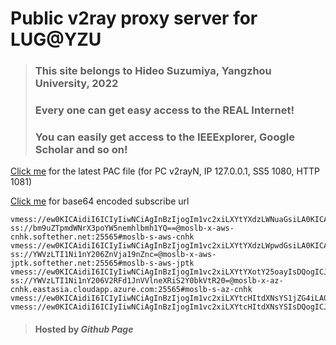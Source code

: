 # Public v2ray proxy server for LUG@YZU

> ### This site belongs to Hideo Suzumiya, Yangzhou University, 2022
>
> ### Every one can get easy access to the **REAL** Internet!
>
> ### You can easily get access to the IEEExplorer, Google Scholar and so on!

[Click me](./pac.html) for the latest PAC file (for PC v2rayN, IP 127.0.0.1, SS5 1080, HTTP 1081)

[Click me](./subscribe.html) for base64 encoded subscribe url

```
vmess://ew0KICAidiI6ICIyIiwNCiAgInBzIjogIm1vc2xiLXYtYXdzLWNuaGsiLA0KICAiYWRkIjogIm1vc2xiLXgtYXdzLWNuaGsuc29mdGV0aGVyLm5ldCIsDQogICJwb3J0IjogIjg4ODAiLA0KICAiaWQiOiAiNzc5MDkyZmUtOGJkMy00MTJlLWFiM2QtMWM4MThlZGUwOGI1IiwNCiAgImFpZCI6ICIwIiwNCiAgInNjeSI6ICJhdXRvIiwNCiAgIm5ldCI6ICJ3cyIsDQogICJ0eXBlIjogIm5vbmUiLA0KICAiaG9zdCI6ICJtb3NsYi14LWF3cy1jbmhrLnNvZnRldGhlci5uZXQiLA0KICAicGF0aCI6ICIiLA0KICAidGxzIjogIiIsDQogICJzbmkiOiAiIiwNCiAgImFscG4iOiAiIg0KfQ==
ss://bm9uZTpmdWNrX3poYW5nemhlbmh1YQ==@moslb-x-aws-cnhk.softether.net:25565#moslb-s-aws-cnhk
vmess://ew0KICAidiI6ICIyIiwNCiAgInBzIjogIm1vc2xiLXYtYXdzLWpwdGsiLA0KICAiYWRkIjogIm1vc2xiLXgtYXdzLWpwdGsuc29mdGV0aGVyLm5ldCIsDQogICJwb3J0IjogIjg4ODAiLA0KICAiaWQiOiAiY2RmZGMwZjctYmVkNi00YTIwLWFkNmYtNDk4OWFiZjczOGM4IiwNCiAgImFpZCI6ICIwIiwNCiAgInNjeSI6ICJhdXRvIiwNCiAgIm5ldCI6ICJ3cyIsDQogICJ0eXBlIjogIm5vbmUiLA0KICAiaG9zdCI6ICJtb3NsYi14LWF3cy1qcHRrLnNvZnRldGhlci5uZXQiLA0KICAicGF0aCI6ICIiLA0KICAidGxzIjogIiIsDQogICJzbmkiOiAiIiwNCiAgImFscG4iOiAiIg0KfQ==
ss://YWVzLTI1Ni1nY206ZnVja19nZnc=@moslb-x-aws-jptk.softether.net:25565#moslb-s-aws-jptk
vmess://ew0KICAidiI6ICIyIiwNCiAgInBzIjogIm1vc2xiLXYtYXotY25oayIsDQogICJhZGQiOiAibW9zbGIteC1hei1jbmhrLmVhc3Rhc2lhLmNsb3VkYXBwLmF6dXJlLmNvbSIsDQogICJwb3J0IjogIjg4ODAiLA0KICAiaWQiOiAiMmI1ODkxMWItM2E4Zi00OTAyLWJiY2MtYzQzZWVjNDMyNzc5IiwNCiAgImFpZCI6ICIwIiwNCiAgInNjeSI6ICJhdXRvIiwNCiAgIm5ldCI6ICJ3cyIsDQogICJ0eXBlIjogIm5vbmUiLA0KICAiaG9zdCI6ICJtb3NsYi14LWF6LWNuaGsuZWFzdGFzaWEuY2xvdWRhcHAuYXp1cmUuY29tIiwNCiAgInBhdGgiOiAiLyIsDQogICJ0bHMiOiAiIiwNCiAgInNuaSI6ICIiLA0KICAiYWxwbiI6ICIiDQp9
ss://YWVzLTI1Ni1nY206V2RFd1JnVVlneXRiS2Y0bkVtR20=@moslb-x-az-cnhk.eastasia.cloudapp.azure.com:25565#moslb-s-az-cnhk
vmess://ew0KICAidiI6ICIyIiwNCiAgInBzIjogIm1vc2xiLXYtcHItdXNsYS1jZG4iLA0KICAiYWRkIjogIm1vc2xiLXgtcHItdXNsYS5zZWlzaGlua291a2kudG9wIiwNCiAgInBvcnQiOiAiODg4MCIsDQogICJpZCI6ICIwZDM4YmUxNy01ZTJiLTRmN2MtOWIwNi1hMTAwOWM3OWJjZjEiLA0KICAiYWlkIjogIjAiLA0KICAic2N5IjogImF1dG8iLA0KICAibmV0IjogIndzIiwNCiAgInR5cGUiOiAibm9uZSIsDQogICJob3N0IjogIm1vc2xiLXgtcHItdXNsYS5zZWlzaGlua291a2kudG9wIiwNCiAgInBhdGgiOiAiIiwNCiAgInRscyI6ICIiLA0KICAic25pIjogIiIsDQogICJhbHBuIjogIiINCn0=
vmess://ew0KICAidiI6ICIyIiwNCiAgInBzIjogIm1vc2xiLXYtcHItdXNsYSIsDQogICJhZGQiOiAibW9zbGIteC1wci11c2xhLnNvZnRldGhlci5uZXQiLA0KICAicG9ydCI6ICI4ODgwIiwNCiAgImlkIjogIjBkMzhiZTE3LTVlMmItNGY3Yy05YjA2LWExMDA5Yzc5YmNmMSIsDQogICJhaWQiOiAiMCIsDQogICJzY3kiOiAiYXV0byIsDQogICJuZXQiOiAid3MiLA0KICAidHlwZSI6ICJub25lIiwNCiAgImhvc3QiOiAibW9zbGIteC1wci11c2xhLnNlaXNoaW5rb3VraS50b3AiLA0KICAicGF0aCI6ICIiLA0KICAidGxzIjogIiIsDQogICJzbmkiOiAiIiwNCiAgImFscG4iOiAiIg0KfQ==
```

> #### Hosted by *Github Page*